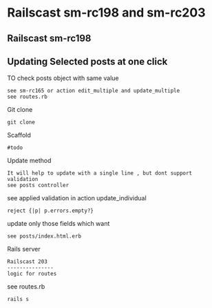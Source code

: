 Railscast sm-rc198  and sm-rc203
==================================
Railscast sm-rc198
-------------------
Updating Selected posts at one click
----------------------------------

TO check posts object with same value
```
see sm-rc165 or action edit_multiple and update_multiple
see routes.rb
```
Git clone
```
git clone
```
Scaffold
```
#todo
```
Update method
```
It will help to update with a single line , but dont support validation
see posts controller
```
see applied validation in action update_individual
```
reject {|p| p.errors.empty?}
```
update only those fields which want
```
see posts/index.html.erb
```
Rails server
```
Railscast 203
---------------
logic for routes
```
see routes.rb
```
rails s
```
